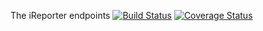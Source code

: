 The iReporter endpoints
[![Build Status](https://travis-ci.org/SherylWaga/API.svg?branch=develop)](https://travis-ci.org/SherylWaga/API)
[![Coverage Status](https://coveralls.io/repos/github/SherylWaga/API/badge.svg?branch=ch-implement-Travis-162341102)](https://coveralls.io/github/SherylWaga/API?branch=ch-implement-Travis-162341102)
